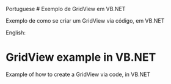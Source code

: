 Portuguese
﻿# Exemplo de GridView em VB.NET

Exemplo de como se criar um GridView via código, em VB.NET


English:
# GridView example in VB.NET

Example of how to create a GridView via code, in VB.NET
